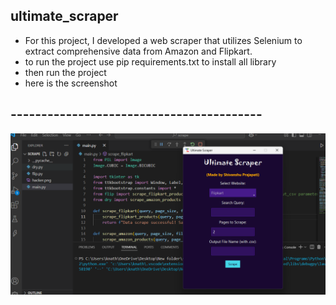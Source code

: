 ## ultimate_scraper

* For this project, I developed a web scraper that utilizes Selenium to extract comprehensive data from Amazon and Flipkart.
* to run the project use pip requirements.txt to install all library
* then run the project
* here is the screenshot
  
## ----------------------------------------- ##
![App Screenshot](https://github.com/shivanshu099/ultimate_scraper/blob/main/screenshot1.png)





